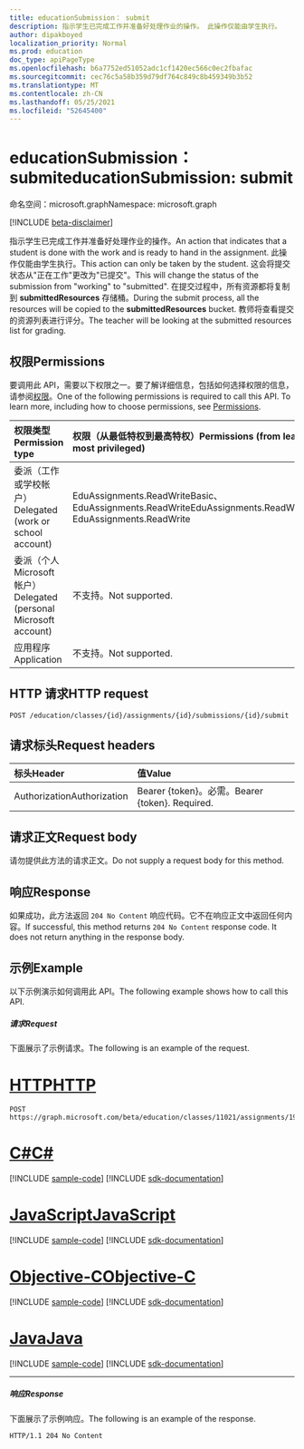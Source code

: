 ```yaml
---
title: educationSubmission： submit
description: 指示学生已完成工作并准备好处理作业的操作。 此操作仅能由学生执行。
author: dipakboyed
localization_priority: Normal
ms.prod: education
doc_type: apiPageType
ms.openlocfilehash: b6a7752ed51052adc1cf1420ec566c0ec2fbafac
ms.sourcegitcommit: cec76c5a58b359d79df764c849c8b459349b3b52
ms.translationtype: MT
ms.contentlocale: zh-CN
ms.lasthandoff: 05/25/2021
ms.locfileid: "52645400"
---
```

# <a name="educationsubmission-submit"></a><span data-ttu-id="d5834-104">educationSubmission： submit</span><span class="sxs-lookup"><span data-stu-id="d5834-104">educationSubmission: submit</span></span>

<span data-ttu-id="d5834-105">命名空间：microsoft.graph</span><span class="sxs-lookup"><span data-stu-id="d5834-105">Namespace: microsoft.graph</span></span>

[!INCLUDE [beta-disclaimer](../../includes/beta-disclaimer.md)]

<span data-ttu-id="d5834-106">指示学生已完成工作并准备好处理作业的操作。</span><span class="sxs-lookup"><span data-stu-id="d5834-106">An action that indicates that a student is done with the work and is ready to hand in the assignment.</span></span> <span data-ttu-id="d5834-107">此操作仅能由学生执行。</span><span class="sxs-lookup"><span data-stu-id="d5834-107">This action can only be taken by the student.</span></span> <span data-ttu-id="d5834-108">这会将提交状态从"正在工作"更改为"已提交"。</span><span class="sxs-lookup"><span data-stu-id="d5834-108">This will change the status of the submission from "working" to "submitted".</span></span> <span data-ttu-id="d5834-109">在提交过程中，所有资源都将复制到 **submittedResources** 存储桶。</span><span class="sxs-lookup"><span data-stu-id="d5834-109">During the submit process, all the resources will be copied to the **submittedResources** bucket.</span></span> <span data-ttu-id="d5834-110">教师将查看提交的资源列表进行评分。</span><span class="sxs-lookup"><span data-stu-id="d5834-110">The teacher will be looking at the submitted resources list for grading.</span></span>

## <a name="permissions"></a><span data-ttu-id="d5834-111">权限</span><span class="sxs-lookup"><span data-stu-id="d5834-111">Permissions</span></span>
<span data-ttu-id="d5834-p103">要调用此 API，需要以下权限之一。要了解详细信息，包括如何选择权限的信息，请参阅[权限](/graph/permissions-reference)。</span><span class="sxs-lookup"><span data-stu-id="d5834-p103">One of the following permissions is required to call this API. To learn more, including how to choose permissions, see [Permissions](/graph/permissions-reference).</span></span>

|<span data-ttu-id="d5834-114">权限类型</span><span class="sxs-lookup"><span data-stu-id="d5834-114">Permission type</span></span>      | <span data-ttu-id="d5834-115">权限（从最低特权到最高特权）</span><span class="sxs-lookup"><span data-stu-id="d5834-115">Permissions (from least to most privileged)</span></span>              |
|:--------------------|:---------------------------------------------------------|
|<span data-ttu-id="d5834-116">委派（工作或学校帐户）</span><span class="sxs-lookup"><span data-stu-id="d5834-116">Delegated (work or school account)</span></span> |  <span data-ttu-id="d5834-117">EduAssignments.ReadWriteBasic、EduAssignments.ReadWrite</span><span class="sxs-lookup"><span data-stu-id="d5834-117">EduAssignments.ReadWriteBasic, EduAssignments.ReadWrite</span></span>  |
|<span data-ttu-id="d5834-118">委派（个人 Microsoft 帐户）</span><span class="sxs-lookup"><span data-stu-id="d5834-118">Delegated (personal Microsoft account)</span></span> |  <span data-ttu-id="d5834-119">不支持。</span><span class="sxs-lookup"><span data-stu-id="d5834-119">Not supported.</span></span>  |
|<span data-ttu-id="d5834-120">应用程序</span><span class="sxs-lookup"><span data-stu-id="d5834-120">Application</span></span> | <span data-ttu-id="d5834-121">不支持。</span><span class="sxs-lookup"><span data-stu-id="d5834-121">Not supported.</span></span> | 

## <a name="http-request"></a><span data-ttu-id="d5834-122">HTTP 请求</span><span class="sxs-lookup"><span data-stu-id="d5834-122">HTTP request</span></span>
<!-- { "blockType": "ignored" } -->
```http
POST /education/classes/{id}/assignments/{id}/submissions/{id}/submit
```

## <a name="request-headers"></a><span data-ttu-id="d5834-123">请求标头</span><span class="sxs-lookup"><span data-stu-id="d5834-123">Request headers</span></span>
| <span data-ttu-id="d5834-124">标头</span><span class="sxs-lookup"><span data-stu-id="d5834-124">Header</span></span>       | <span data-ttu-id="d5834-125">值</span><span class="sxs-lookup"><span data-stu-id="d5834-125">Value</span></span> |
|:---------------|:--------|
| <span data-ttu-id="d5834-126">Authorization</span><span class="sxs-lookup"><span data-stu-id="d5834-126">Authorization</span></span>  | <span data-ttu-id="d5834-p104">Bearer {token}。必需。</span><span class="sxs-lookup"><span data-stu-id="d5834-p104">Bearer {token}. Required.</span></span>  |

## <a name="request-body"></a><span data-ttu-id="d5834-129">请求正文</span><span class="sxs-lookup"><span data-stu-id="d5834-129">Request body</span></span>
<span data-ttu-id="d5834-130">请勿提供此方法的请求正文。</span><span class="sxs-lookup"><span data-stu-id="d5834-130">Do not supply a request body for this method.</span></span>

## <a name="response"></a><span data-ttu-id="d5834-131">响应</span><span class="sxs-lookup"><span data-stu-id="d5834-131">Response</span></span>
<span data-ttu-id="d5834-p105">如果成功，此方法返回 `204 No Content` 响应代码。它不在响应正文中返回任何内容。</span><span class="sxs-lookup"><span data-stu-id="d5834-p105">If successful, this method returns `204 No Content` response code. It does not return anything in the response body.</span></span>

## <a name="example"></a><span data-ttu-id="d5834-134">示例</span><span class="sxs-lookup"><span data-stu-id="d5834-134">Example</span></span>
<span data-ttu-id="d5834-135">以下示例演示如何调用此 API。</span><span class="sxs-lookup"><span data-stu-id="d5834-135">The following example shows how to call this API.</span></span>
##### <a name="request"></a><span data-ttu-id="d5834-136">请求</span><span class="sxs-lookup"><span data-stu-id="d5834-136">Request</span></span>
<span data-ttu-id="d5834-137">下面展示了示例请求。</span><span class="sxs-lookup"><span data-stu-id="d5834-137">The following is an example of the request.</span></span>

# <a name="http"></a>[<span data-ttu-id="d5834-138">HTTP</span><span class="sxs-lookup"><span data-stu-id="d5834-138">HTTP</span></span>](#tab/http)
<!-- {
  "blockType": "request",
  "name": "educationsubmission_submit"
}-->
```http
POST https://graph.microsoft.com/beta/education/classes/11021/assignments/19002/submissions/850f51b7/submit
```
# <a name="c"></a>[<span data-ttu-id="d5834-139">C#</span><span class="sxs-lookup"><span data-stu-id="d5834-139">C#</span></span>](#tab/csharp)
[!INCLUDE [sample-code](../includes/snippets/csharp/educationsubmission-submit-csharp-snippets.md)]
[!INCLUDE [sdk-documentation](../includes/snippets/snippets-sdk-documentation-link.md)]

# <a name="javascript"></a>[<span data-ttu-id="d5834-140">JavaScript</span><span class="sxs-lookup"><span data-stu-id="d5834-140">JavaScript</span></span>](#tab/javascript)
[!INCLUDE [sample-code](../includes/snippets/javascript/educationsubmission-submit-javascript-snippets.md)]
[!INCLUDE [sdk-documentation](../includes/snippets/snippets-sdk-documentation-link.md)]

# <a name="objective-c"></a>[<span data-ttu-id="d5834-141">Objective-C</span><span class="sxs-lookup"><span data-stu-id="d5834-141">Objective-C</span></span>](#tab/objc)
[!INCLUDE [sample-code](../includes/snippets/objc/educationsubmission-submit-objc-snippets.md)]
[!INCLUDE [sdk-documentation](../includes/snippets/snippets-sdk-documentation-link.md)]

# <a name="java"></a>[<span data-ttu-id="d5834-142">Java</span><span class="sxs-lookup"><span data-stu-id="d5834-142">Java</span></span>](#tab/java)
[!INCLUDE [sample-code](../includes/snippets/java/educationsubmission-submit-java-snippets.md)]
[!INCLUDE [sdk-documentation](../includes/snippets/snippets-sdk-documentation-link.md)]

---


##### <a name="response"></a><span data-ttu-id="d5834-143">响应</span><span class="sxs-lookup"><span data-stu-id="d5834-143">Response</span></span>
<span data-ttu-id="d5834-144">下面展示了示例响应。</span><span class="sxs-lookup"><span data-stu-id="d5834-144">The following is an example of the response.</span></span>

<!-- {
  "blockType": "response",
  "truncated": true,
  "@odata.type": "microsoft.graph.educationAssignment"
} -->
```http
HTTP/1.1 204 No Content
```

<!-- uuid: 8fcb5dbc-d5aa-4681-8e31-b001d5168d79
2015-10-25 14:57:30 UTC -->
<!--
{
  "type": "#page.annotation",
  "description": "educationSubmission: submit",
  "keywords": "",
  "section": "documentation",
  "tocPath": "",
  "suppressions": [
  ]
}
-->


